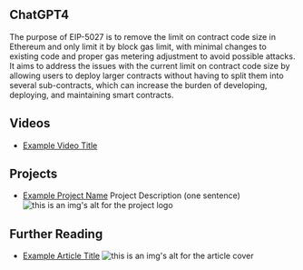 ## ChatGPT4

The purpose of EIP-5027 is to remove the limit on contract code size in Ethereum and only limit it by block gas limit, with minimal changes to existing code and proper gas metering adjustment to avoid possible attacks. It aims to address the issues with the current limit on contract code size by allowing users to deploy larger contracts without having to split them into several sub-contracts, which can increase the burden of developing, deploying, and maintaining smart contracts.

## Videos

- [Example Video Title](https://www.youtube.com/watch?v=TDGq4aeevgY)

## Projects

- [Example Project Name](https://xxxx.xxx/xxxxx) Project Description (one sentence) ![this is an img's alt for the project logo](https://xxxx.xxx/project-logo.xxx)

## Further Reading

- [Example Article Title](https://xxxx.xxx/xxxxx) ![this is an img's alt for the article cover](https://xxxx.xxx/article-cover.xxx)

